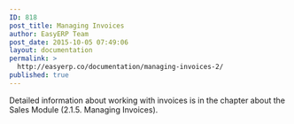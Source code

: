 ```yaml
---
ID: 818
post_title: Managing Invoices
author: EasyERP Team
post_date: 2015-10-05 07:49:06
layout: documentation
permalink: >
  http://easyerp.co/documentation/managing-invoices-2/
published: true
---
```

<p class="normal" style="margin-left: 0cm;"><span lang="UK">Detailed information about working with invoices is in the chapter about the Sales Module (2.1.5. Managing Invoices).</span></p>